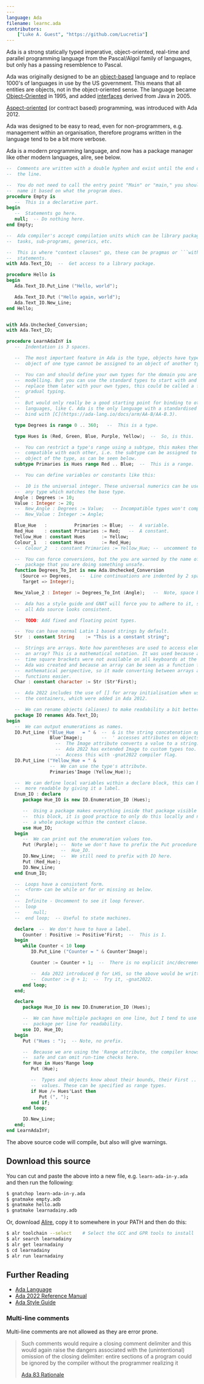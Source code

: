 ```yaml
---
---
language: Ada
filename: learnc.ada
contributors:
    ["Luke A. Guest", "https://github.com/Lucretia"]
---
```


Ada is a strong statically typed imperative, object-oriented, real-time and parallel programming language from the Pascal/Algol family of languages, but only has a passing resemblence to Pascal.

Ada was originally designed to be an [object-based](https://ada-lang.io/docs/arm/AA-3/AA-3.3) language and to replace 1000's of languages in use by the US government. This means that all entities are objects, not in the object-oriented sense. The language became [Object-Oriented](https://ada-lang.io/docs/arm/AA-3/AA-3.9) in 1995, and added [interfaces](https://ada-lang.io/docs/arm/AA-3/AA-3.9#Subclause_3.9.4) derived from Java in 2005.

[Aspect-oriented](https://ada-lang.io/docs/arm/AA-13/AA-13.1#Subclause_13.1.1) (or contract based) programming, was introduced with Ada 2012.

Ada was designed to be easy to read, even for non-programmers, e.g. management within an organisation, therefore programs written in the language tend to be a bit more verbose.

Ada is a modern programming language, and now has a package manager like other modern languages, alire, see below.

```ada
--  Comments are written with a double hyphen and exist until the end of
--  the line.

--  You do not need to call the entry point "Main" or "main," you should name
--  name it based on what the program does.
procedure Empty is
   --  This is a declarative part.
begin
   --  Statements go here.
   null;  -- Do nothing here.
end Empty;

--  Ada compiler's accept compilation units which can be library packages,
--  tasks, sub-programs, generics, etc.

--  This is where "context clauses" go, these can be pragmas or ```with```
--  statements.
with Ada.Text_IO;  --  Get access to a library package.

procedure Hello is
begin
   Ada.Text_IO.Put_Line ("Hello, world");

   Ada.Text_IO.Put ("Hello again, world");
   Ada.Text_IO.New_Line;
end Hello;


with Ada.Unchecked_Conversion;
with Ada.Text_IO;

procedure LearnAdaInY is
   --  Indentation is 3 spaces.

   --  The most important feature in Ada is the type, objects have types and an
   --  object of one type cannot be assigned to an object of another type.

   --  You can and should define your own types for the domain you are
   --  modelling. But you can use the standard types to start with and then
   --  replace them later with your own types, this could be called a form of
   --  gradual typing.
   --
   --  But would only really be a good starting point for binding to other
   --  languages, like C. Ada is the only language with a standardised way to
   --  bind with [C](https://ada-lang.io/docs/arm/AA-B/AA-B.3).

   type Degrees is range 0 .. 360;   --  This is a type.

   type Hues is (Red, Green, Blue, Purple, Yellow);  --  So, is this.

   --  You can restrict a type's range using a subtype, this makes them
   --  compatible with each other, i.e. the subtype can be assigned to an
   --  object of the type, as can be seen below.
   subtype Primaries is Hues range Red .. Blue;  --  This is a range.

   --  You can define variables or constants like this:

   --  10 is the universal integer. These universal numerics can be used with
   --  any type which matches the base type.
   Angle : Degrees := 10;
   Value : Integer := 20;
   --  New_Angle : Degrees := Value;   -- Incompatible types won't compile.
   --  New_Value : Integer := Angle;

   Blue_Hue   :          Primaries := Blue;  --  A variable.
   Red_Hue    : constant Primaries := Red;   --  A constant.
   Yellow_Hue : constant Hues      := Yellow;
   Colour_1   : constant Hues      := Red_Hue;
   --  Colour_2   : constant Primaries := Yellow_Hue; --  uncomment to compile.

   --  You can force conversions, but the you are warned by the name of the
   --  package that you are doing something unsafe.
   function Degrees_To_Int is new Ada.Unchecked_Conversion
     (Source => Degrees,   --  Line continuations are indented by 2 spaces.
      Target => Integer);

   New_Value_2 : Integer := Degrees_To_Int (Angle);   --  Note, space before (.

   --  Ada has a style guide and GNAT will force you to adhere to it, so that
   --  all Ada source looks consistent.

   --  TODO: Add fixed and floating point types.

   --  You can have normal Latin 1 based strings by default.
   Str  : constant String    := "This is a constant string";

   --  Strings are arrays. Note how parentheses are used to access elements of
   --  an array? This is a mathematical notation. It was used because at the
   --  time square brackets were not available on all keyboards at the time
   --  Ada was created and because an array can be seen as a function from a
   --  mathematical perspective, so it made converting between arrays and
   --  functions easier.
   Char : constant character := Str (Str'First);

   --  Ada 2022 includes the use of [] for array initialisation when using
   --  the containers, which were added in Ada 2012.

   --  We can rename objects (aliases) to make readability a bit better.
   package IO renames Ada.Text_IO;
begin
   --  We can output enumerations as names.
   IO.Put_Line ("Blue_Hue   = " &  --  & is the string concatenation operator.
                Blue'Image);       --  ' accesses attributes on objects.
                  --  The Image attribute converts a value to a string.
                  --  Ada 2022 has extended Image to custom types too.
                  --  Access this with -gnat2022 compiler flag.
   IO.Put_Line ("Yellow_Hue = " &
                --  We can use the type's attribute.
                Primaries'Image (Yellow_Hue));

   --  We can define local variables within a declare block, this can be made
   --  more readable by giving it a label.
   Enum_IO : declare
      package Hue_IO is new IO.Enumeration_IO (Hues);

      --  Using a package makes everything inside that package visible within
      --  this block, it is good practice to only do this locally and not on
      --  a whole package within the context clause.
      use Hue_IO;
   begin
      --  We can print out the enumeration values too.
      Put (Purple); --  Note we don't have to prefix the Put procedure with
                    --  Hue_IO.
      IO.New_Line;  --  We still need to prefix with IO here.
      Put (Red_Hue);
      IO.New_Line;
   end Enum_IO;

   --  Loops have a consistent form.
   --  <form> can be while or for or missing as below.
   --
   --  Infinite - Uncomment to see it loop forever.
   --  loop
   --     null;
   --  end loop;  -- Useful to state machines.

   declare  --  We don't have to have a label.
      Counter : Positive := Positive'First;  --  This is 1.
   begin
      while Counter < 10 loop
         IO.Put_Line ("Counter = " & Counter'Image);

         Counter := Counter + 1;  --  There is no explicit inc/decrement.

         --  Ada 2022 introduced @ for LHS, so the above would be written as
         --  Counter := @ + 1;  --  Try it, -gnat2022.
      end loop;
   end;

   declare
      package Hue_IO is new IO.Enumeration_IO (Hues);

      --  We can have multiple packages on one line, but I tend to use one
      --  package per line for readability.
      use IO, Hue_IO;
   begin
      Put ("Hues : ");  -- Note, no prefix.

      --  Because we are using the 'Range attribute, the compiler knows it is
      --  safe and can omit run-time checks here.
      for Hue in Hues'Range loop
         Put (Hue);

         --  Types and objects know about their bounds, their First .. Last
         --  values. These can be specified as range types.
         if Hue /= Hues'Last then
            Put (", ");
         end if;
      end loop;

      IO.New_Line;
   end;
end LearnAdaInY;
```

The above source code will compile, but also will give warnings.

## Download this source

You can cut and paste the above into a new file, e.g. ```learn-ada-in-y.ada```
and then run the following:

```bash
$ gnatchop learn-ada-in-y.ada
$ gnatmake empty.adb
$ gnatmake hello.adb
$ gnatmake learnadainy.adb
```

Or, download [Alire](https://alire.ada.dev), copy it to somewhere in your PATH and then do this:

```bash
$ alr toolchain --select    # Select the GCC and GPR tools to install
$ alr search learnadainy
$ alr get learnadainy
$ cd learnadainy
$ alr run learnadainy
```

## Further Reading

* [Ada Language](https://ada-lang.io)
* [Ada 2022 Reference Manual](https://ada-lang.io/docs/arm)
* [Ada Style Guide](https://ada-lang.io/docs/style-guide/Ada_Style_Guide)

### Multi-line comments

Multi-line comments are not allowed as they are error prone.

> Such comments would require a closing comment delimiter and this would again raise the dangers associated with the (unintentional) omission of the closing delimiter: entire sections of a program could be ignored by the compiler without the programmer realizing it
>
> [Ada 83 Rationale](http://archive.adaic.com/standards/83rat/html/ratl-02-01.html#2.1)

